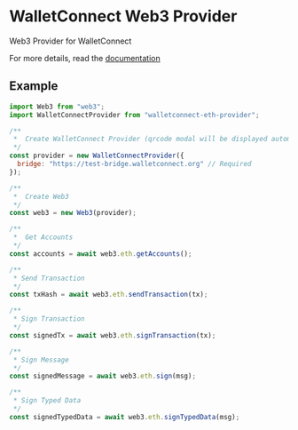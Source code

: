 # WalletConnect Web3 Provider

Web3 Provider for WalletConnect

For more details, read the [documentation](https://docs.walletconnect.org)

## Example

```javascript
import Web3 from "web3";
import WalletConnectProvider from "walletconnect-eth-provider";

/**
 *  Create WalletConnect Provider (qrcode modal will be displayed automatically)
 */
const provider = new WalletConnectProvider({
  bridge: "https://test-bridge.walletconnect.org" // Required
});

/**
 *  Create Web3
 */
const web3 = new Web3(provider);

/**
 *  Get Accounts
 */
const accounts = await web3.eth.getAccounts();

/**
 * Send Transaction
 */
const txHash = await web3.eth.sendTransaction(tx);

/**
 * Sign Transaction
 */
const signedTx = await web3.eth.signTransaction(tx);

/**
 * Sign Message
 */
const signedMessage = await web3.eth.sign(msg);

/**
 * Sign Typed Data
 */
const signedTypedData = await web3.eth.signTypedData(msg);
```
